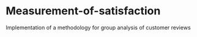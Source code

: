 # Measurement-of-satisfaction
Implementation of a methodology for group analysis of customer reviews
